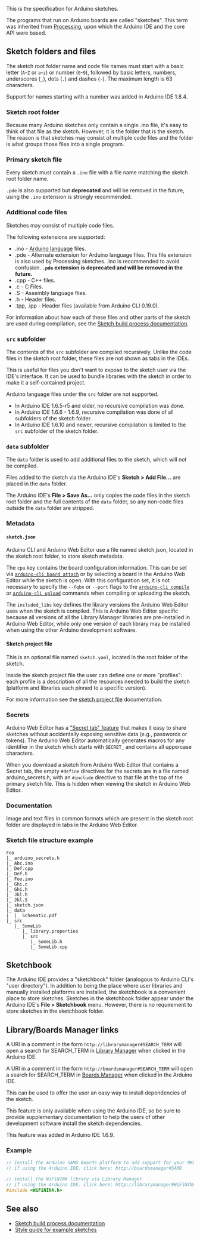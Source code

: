 This is the specification for Arduino sketches.

The programs that run on Arduino boards are called "sketches". This term was inherited from
[Processing](https://processing.org/), upon which the Arduino IDE and the core API were based.

## Sketch folders and files

The sketch root folder name and code file names must start with a basic letter (`A`-`Z` or `a`-`z`) or number (`0`-`9`),
followed by basic letters, numbers, underscores (`_`), dots (`.`) and dashes (`-`). The maximum length is 63 characters.

Support for names starting with a number was added in Arduino IDE 1.8.4.

### Sketch root folder

Because many Arduino sketches only contain a single .ino file, it's easy to think of that file as the sketch. However,
it is the folder that is the sketch. The reason is that sketches may consist of multiple code files and the folder is
what groups those files into a single program.

### Primary sketch file

Every sketch must contain a `.ino` file with a file name matching the sketch root folder name.

`.pde` is also supported but **deprecated** and will be removed in the future, using the `.ino` extension is strongly
recommended.

### Additional code files

Sketches may consist of multiple code files.

The following extensions are supported:

- .ino - [Arduino language](https://www.arduino.cc/reference/en/) files.
- .pde - Alternate extension for Arduino language files. This file extension is also used by Processing sketches. .ino
  is recommended to avoid confusion. **`.pde` extension is deprecated and will be removed in the future.**
- .cpp - C++ files.
- .c - C Files.
- .S - Assembly language files.
- .h - Header files.
- .tpp, .ipp - Header files (available from Arduino CLI 0.19.0).

For information about how each of these files and other parts of the sketch are used during compilation, see the
[Sketch build process documentation](sketch-build-process.md).

### `src` subfolder

The contents of the `src` subfolder are compiled recursively. Unlike the code files in the sketch root folder, these
files are not shown as tabs in the IDEs.

This is useful for files you don't want to expose to the sketch user via the IDE's interface. It can be used to bundle
libraries with the sketch in order to make it a self-contained project.

Arduino language files under the `src` folder are not supported.

- In Arduino IDE 1.6.5-r5 and older, no recursive compilation was done.
- In Arduino IDE 1.6.6 - 1.6.9, recursive compilation was done of all subfolders of the sketch folder.
- In Arduino IDE 1.6.10 and newer, recursive compilation is limited to the `src` subfolder of the sketch folder.

### `data` subfolder

The `data` folder is used to add additional files to the sketch, which will not be compiled.

Files added to the sketch via the Arduino IDE's **Sketch > Add File...** are placed in the `data` folder.

The Arduino IDE's **File > Save As...** only copies the code files in the sketch root folder and the full contents of
the `data` folder, so any non-code files outside the `data` folder are stripped.

### Metadata

#### `sketch.json`

Arduino CLI and Arduino Web Editor use a file named sketch.json, located in the sketch root folder, to store sketch
metadata.

The `cpu` key contains the board configuration information. This can be set via
[`arduino-cli board attach`](commands/arduino-cli_board_attach.md) or by selecting a board in the Arduino Web Editor
while the sketch is open. With this configuration set, it is not necessary to specify the `--fqbn` or `--port` flags to
the [`arduino-cli compile`](commands/arduino-cli_compile.md) or [`arduino-cli upload`](commands/arduino-cli_upload.md)
commands when compiling or uploading the sketch.

The `included_libs` key defines the library versions the Arduino Web Editor uses when the sketch is compiled. This is
Arduino Web Editor specific because all versions of all the Library Manager libraries are pre-installed in Arduino Web
Editor, while only one version of each library may be installed when using the other Arduino development software.

#### Sketch project file

This is an optional file named `sketch.yaml`, located in the root folder of the sketch.

Inside the sketch project file the user can define one or more "profiles": each profile is a description of all the
resources needed to build the sketch (platform and libraries each pinned to a specific version).

For more information see the [sketch project file](sketch-project-file.md) documentation.

### Secrets

Arduino Web Editor has a
["Secret tab" feature](https://create.arduino.cc/projecthub/Arduino_Genuino/store-your-sensitive-data-safely-when-sharing-a-sketch-e7d0f0)
that makes it easy to share sketches without accidentally exposing sensitive data (e.g., passwords or tokens). The
Arduino Web Editor automatically generates macros for any identifier in the sketch which starts with `SECRET_` and
contains all uppercase characters.

When you download a sketch from Arduino Web Editor that contains a Secret tab, the empty `#define` directives for the
secrets are in a file named arduino_secrets.h, with an `#include` directive to that file at the top of the primary
sketch file. This is hidden when viewing the sketch in Arduino Web Editor.

### Documentation

Image and text files in common formats which are present in the sketch root folder are displayed in tabs in the Arduino
Web Editor.

### Sketch file structure example

```
Foo
|_ arduino_secrets.h
|_ Abc.ino
|_ Def.cpp
|_ Def.h
|_ Foo.ino
|_ Ghi.c
|_ Ghi.h
|_ Jkl.h
|_ Jkl.S
|_ sketch.json
|_ data
|  |_ Schematic.pdf
|_ src
   |_ SomeLib
      |_ library.properties
      |_ src
         |_ SomeLib.h
         |_ SomeLib.cpp
```

## Sketchbook

The Arduino IDE provides a "sketchbook" folder (analogous to Arduino CLI's "user directory"). In addition to being the
place where user libraries and manually installed platforms are installed, the sketchbook is a convenient place to store
sketches. Sketches in the sketchbook folder appear under the Arduino IDE's **File > Sketchbook** menu. However, there is
no requirement to store sketches in the sketchbook folder.

## Library/Boards Manager links

A URI in a comment in the form `http://librarymanager#SEARCH_TERM` will open a search for SEARCH_TERM in
[Library Manager](https://docs.arduino.cc/software/ide-v1/tutorials/installing-libraries#using-the-library-manager) when
clicked in the Arduino IDE.

A URI in a comment in the form `http://boardsmanager#SEARCH_TERM` will open a search for SEARCH_TERM in
[Boards Manager](https://docs.arduino.cc/learn/starting-guide/cores) when clicked in the Arduino IDE.

This can be used to offer the user an easy way to install dependencies of the sketch.

This feature is only available when using the Arduino IDE, so be sure to provide supplementary documentation to help the
users of other development software install the sketch dependencies.

This feature was added in Arduino IDE 1.6.9.

### Example

```c++
// install the Arduino SAMD Boards platform to add support for your MKR WiFi 1010 board
// if using the Arduino IDE, click here: http://boardsmanager#SAMD

// install the WiFiNINA library via Library Manager
// if using the Arduino IDE, click here: http://librarymanager#WiFiNINA
#include <WiFiNINA.h>
```

## See also

- [Sketch build process documentation](sketch-build-process.md)
- [Style guide for example sketches](https://docs.arduino.cc/learn/contributions/arduino-writing-style-guide)
